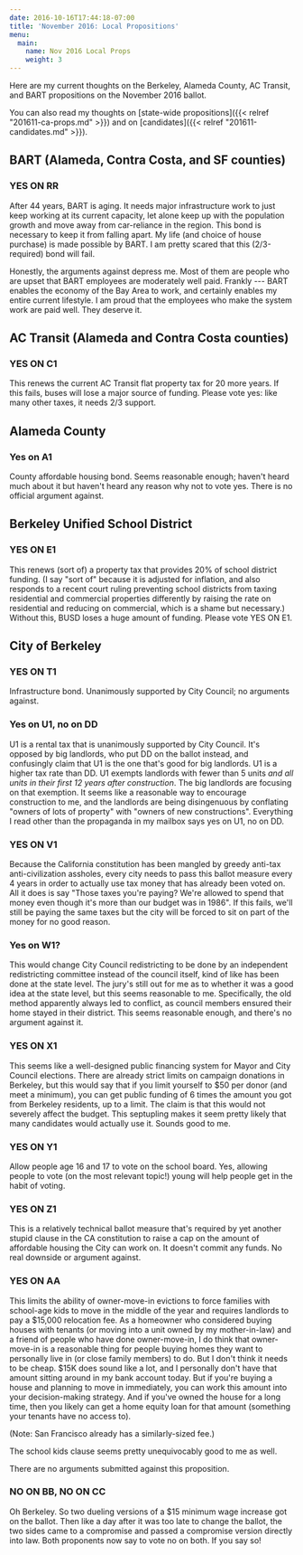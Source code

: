 ```yaml
---
date: 2016-10-16T17:44:18-07:00
title: 'November 2016: Local Propositions'
menu:
  main:
    name: Nov 2016 Local Props
    weight: 3
---
```


Here are my current thoughts on the Berkeley, Alameda County, AC Transit, and
BART propositions on the November 2016 ballot.

You can also read my thoughts
on [state-wide propositions]({{< relref "201611-ca-props.md" >}}) and
on [candidates]({{< relref "201611-candidates.md" >}}).



## BART (Alameda, Contra Costa, and SF counties)

### YES ON RR

After 44 years, BART is aging.  It needs major infrastructure work to just keep
working at its current capacity, let alone keep up with the population growth
and move away from car-reliance in the region. This bond is necessary to keep it
from falling apart. My life (and choice of house purchase) is made possible by
BART. I am pretty scared that this (2/3-required) bond will fail.

Honestly, the arguments against depress me. Most of them are people who are
upset that BART employees are moderately well paid.  Frankly --- BART enables
the economy of the Bay Area to work, and certainly enables my entire current
lifestyle. I am proud that the employees who make the system work are paid
well. They deserve it.

<!--more-->


## AC Transit (Alameda and Contra Costa counties)

### YES ON C1

This renews the current AC Transit flat property tax for 20 more years. If this
fails, buses will lose a major source of funding.  Please vote yes: like many
other taxes, it needs 2/3 support.

## Alameda County
### Yes on A1

County affordable housing bond. Seems reasonable enough; haven't heard much
about it but haven't heard any reason why not to vote yes. There is no official
argument against.

## Berkeley Unified School District
### YES ON E1

This renews (sort of) a property tax that provides 20% of school district
funding.  (I say "sort of" because it is adjusted for inflation, and also
responds to a recent court ruling preventing school districts from taxing
residential and commercial properties differently by raising the rate on
residential and reducing on commercial, which is a shame but necessary.)
Without this, BUSD loses a huge amount of funding. Please vote YES ON E1.

## City of Berkeley

### YES ON T1

Infrastructure bond. Unanimously supported by City Council; no arguments
against.

### Yes on U1, no on DD

U1 is a rental tax that is unanimously supported by City Council. It's opposed
by big landlords, who put DD on the ballot instead, and confusingly claim that
U1 is the one that's good for big landlords. U1 is a higher tax rate than DD.
U1 exempts landlords with fewer than 5 units *and all units in their first 12
years after construction*.  The big landlords are focusing on that exemption.
It seems like a reasonable way to encourage construction to me, and the
landlords are being disingenuous by conflating "owners of lots of property" with
"owners of new constructions".  Everything I read other than the propaganda in
my mailbox says yes on U1, no on DD.

### YES ON V1

Because the California constitution has been mangled by greedy anti-tax
anti-civilization assholes, every city needs to pass this ballot measure every 4
years in order to actually use tax money that has already been voted on. All it
does is say "Those taxes you're paying?  We're allowed to spend that money even
though it's more than our budget was in 1986".  If this fails, we'll still be
paying the same taxes but the city will be forced to sit on part of the money
for no good reason.

### Yes on W1?

This would change City Council redistricting to be done by an independent
redistricting committee instead of the council itself, kind of like has been
done at the state level. The jury's still out for me as to whether it was a good
idea at the state level, but this seems reasonable to me. Specifically, the old
method apparently always led to conflict, as council members ensured their home
stayed in their district. This seems reasonable enough, and there's no argument
against it.

### YES ON X1

This seems like a well-designed public financing system for Mayor and City
Council elections. There are already strict limits on campaign donations in
Berkeley, but this would say that if you limit yourself to $50 per donor (and
meet a minimum), you can get public funding of 6 times the amount you got from
Berkeley residents, up to a limit. The claim is that this would not severely
affect the budget.  This septupling makes it seem pretty likely that many
candidates would actually use it. Sounds good to me.

### YES ON Y1

Allow people age 16 and 17 to vote on the school board. Yes, allowing people to
vote (on the most relevant topic!) young will help people get in the habit of
voting.

### YES ON Z1

This is a relatively technical ballot measure that's required by yet another
stupid clause in the CA constitution to raise a cap on the amount of affordable
housing the City can work on.  It doesn't commit any funds.  No real downside or
argument against.

### YES ON AA

This limits the ability of owner-move-in evictions to force families with
school-age kids to move in the middle of the year and requires landlords to pay
a $15,000 relocation fee.  As a homeowner who considered buying houses with
tenants (or moving into a unit owned by my mother-in-law) and a friend of people
who have done owner-move-in, I do think that owner-move-in is a reasonable thing
for people buying homes they want to personally live in (or close family
members) to do. But I don't think it needs to be cheap.  $15K does sound like a
lot, and I personally don't have that amount sitting around in my bank account
today. But if you're buying a house and planning to move in immediately, you can
work this amount into your decision-making strategy. And if you've owned the
house for a long time, then you likely can get a home equity loan for that
amount (something your tenants have no access to).

(Note: San Francisco already has a similarly-sized fee.)

The school kids clause seems pretty unequivocably good to me as well.

There are no arguments submitted against this proposition.

### NO ON BB, NO ON CC

Oh Berkeley. So two dueling versions of a $15 minimum wage increase got on the
ballot. Then like a day after it was too late to change the ballot, the two
sides came to a compromise and passed a compromise version directly into law.
Both proponents now say to vote no on both.  If you say so!
